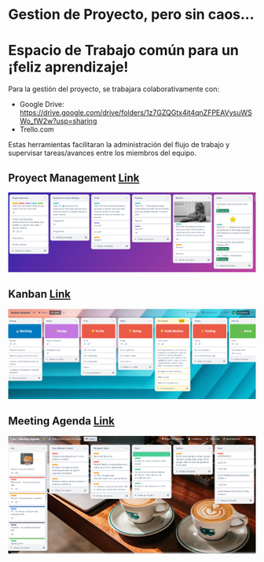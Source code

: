# Gestion de Proyecto, pero sin caos...
# Espacio de Trabajo común para un ¡feliz aprendizaje!

Para la gestión del proyecto, se trabajara colaborativamente con: 

- Google Drive: https://drive.google.com/drive/folders/1z7GZQGtx4it4qnZFPEAVysuWSWo_fW2w?usp=sharing
- Trello.com 
 
Estas herramientas facilitaran la administración del flujo de trabajo y supervisar tareas/avances entre los miembros del equipo. 

## Proyect Management [Link](https://trello.com/invite/b/rCZs4Ac4/ATTI7b5843cd5ec659e04b4611503d930bb5EDD20104/project-management)

<p align="center">
  <img src="https://github.com/NoeliaFerrero/Proyecto_MentoriaFAMAF_2023/blob/d1ea2ed4dc24d93a6e0cf249a7dca724876639c1/ABP/proyect%20managenent.png">
</p>
</div>

## Kanban [Link](https://trello.com/invite/b/20FMT9Uj/ATTI7023030c20aacc0c04ae4a564d5a89c4BEDB1440/kanban-template)

<p align="center">
  <img src="https://github.com/NoeliaFerrero/Proyecto_MentoriaFAMAF_2023/blob/d1ea2ed4dc24d93a6e0cf249a7dca724876639c1/ABP/kanban.png">
</p>
</div>

## Meeting Agenda [Link](https://trello.com/invite/b/DyjIUsgV/ATTId03f95955ec183716712c9a576ad1c95C87F5253/1-on-1-meeting-agenda)

<p align="center">
  <img src="https://github.com/NoeliaFerrero/Proyecto_MentoriaFAMAF_2023/blob/d1ea2ed4dc24d93a6e0cf249a7dca724876639c1/ABP/meeting%20agenda.png">
</p>
</div>
